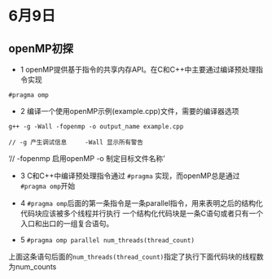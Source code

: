 # 6月9日
## openMP初探

* 1 openMP提供基于指令的共享内存API。在C和C++中主要通过编译预处理指令实现

`#pragma omp`

* 2 编译一个使用openMP示例(example.cpp)文件，需要的编译器选项

`g++ -g -Wall -fopenmp -o output_name example.cpp`

`// -g 产生调试信息     -Wall 显示所有警告`

‘// -fopenmp 启用openMP  -o 制定目标文件名称’

* 3 C和C++中编译预处理指令通过 
`#pragma` 实现，而openMP总是通过
`#pragma omp`开始

* 4 `#pragma omp`后面的第一条指令是一条parallel指令，用来表明之后的结构化代码块应该被多个线程并行执行
一个结构化代码块是一条C语句或者只有一个入口和出口的一组复合语句。

* 5 `#pragma omp parallel num_threads(thread_count)`

上面这条语句后面的`num_threads(thread_count)`指定了执行下面代码块的线程数为num_counts
